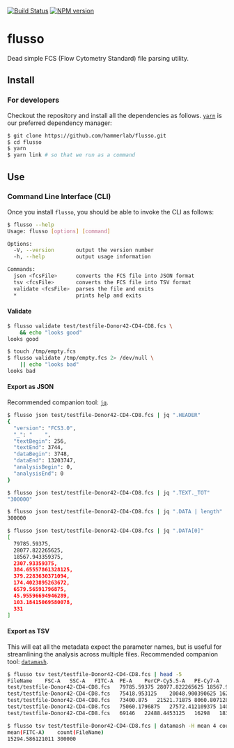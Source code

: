 [![Build Status](https://travis-ci.com/hammerlab/flusso.svg?branch=master)](https://travis-ci.com/hammerlab/flusso)
[![NPM version](https://img.shields.io/npm/v/flusso.svg)](https://www.npmjs.com/package/flusso)


# flusso
Dead simple FCS (Flow Cytometry Standard) file parsing utility.

## Install
### For developers
Checkout the repository and install all the dependencies as follows.
[`yarn`](https://yarnpkg.com/en/docs/install) is our preferred dependency manager:

```bash
$ git clone https://github.com/hammerlab/flusso.git
$ cd flusso
$ yarn
$ yarn link # so that we run as a command
```

## Use
### Command Line Interface (CLI)
Once you install `flusso`, you should be able to invoke
the CLI as follows:

```bash
$ flusso --help
Usage: flusso [options] [command]

Options:
  -V, --version       output the version number
  -h, --help          output usage information

Commands:
  json <fcsFile>      converts the FCS file into JSON format
  tsv <fcsFile>       converts the FCS file into TSV format
  validate <fcsFile>  parses the file and exits
  *                   prints help and exits
```

#### Validate
```bash
$ flusso validate test/testfile-Donor42-CD4-CD8.fcs \
    && echo "looks good"
looks good

$ touch /tmp/empty.fcs
$ flusso validate /tmp/empty.fcs 2> /dev/null \
    || echo "looks bad"
looks bad
```

#### Export as JSON
Recommended companion tool: [`jq`](https://stedolan.github.io/jq/).

```bash
$ flusso json test/testfile-Donor42-CD4-CD8.fcs | jq ".HEADER"
{
  "version": "FCS3.0",
  "_": "    ",
  "textBegin": 256,
  "textEnd": 3744,
  "dataBegin": 3748,
  "dataEnd": 13203747,
  "analysisBegin": 0,
  "analysisEnd": 0
}

$ flusso json test/testfile-Donor42-CD4-CD8.fcs | jq ".TEXT._TOT"
"300000"

$ flusso json test/testfile-Donor42-CD4-CD8.fcs | jq ".DATA | length"
300000

$ flusso json test/testfile-Donor42-CD4-CD8.fcs | jq ".DATA[0]"
[
  79785.59375,
  28077.822265625,
  18567.943359375,
  2307.93359375,
  384.65557861328125,
  379.2283630371094,
  174.4023895263672,
  6579.56591796875,
  45.95596694946289,
  103.18415069580078,
  331
]
```

#### Export as TSV
This will eat all the metadata expect the parameter names,
but is useful for streamlining the analysis across multiple files. Recommended companion tool: [`datamash`](https://www.gnu.org/software/datamash/).

```bash
$ flusso tsv test/testfile-Donor42-CD4-CD8.fcs | head -5
FileName	FSC-A	SSC-A	FITC-A	PE-A	PerCP-Cy5.5-A	PE-Cy7-A	APC-A	APC-Cy7-A	V450-A	V500-A	Time
test/testfile-Donor42-CD4-CD8.fcs	79785.59375	28077.822265625	18567.943359375	2307.93359375	384.65557861328125	379.2283630371094	174.4023895263672	6579.56591796875	45.95596694946289	103.18415069580078	331
test/testfile-Donor42-CD4-CD8.fcs	75418.953125	20048.900390625	16241.6923828125	1972.1231689453125	366.3386535644531	495.91400146484375	198.55947875976562	6481.75927734375	34.683746337890625	102.31705474853516	342
test/testfile-Donor42-CD4-CD8.fcs	73400.875	21521.71875	8060.80712890625	1018.2857666015625	24166.818359375	4319.404296875	101.34193420410156	804.2542724609375	29.481185913085938	117.05764770507812	344
test/testfile-Donor42-CD4-CD8.fcs	75060.1796875	27572.412109375	14014.4892578125	1778.7777099609375	36766.83203125	6424.49462890625	129.62339782714844	657.544189453125	67.63330841064453	45.088871002197266	351
test/testfile-Donor42-CD4-CD8.fcs	69146	22488.4453125	16298	1831.693359375	306.6390380859375	160.78196716308594	103.69872283935547	5276.26171875	47.69015121459961	73.70296478271484	354

$ flusso tsv test/testfile-Donor42-CD4-CD8.fcs | datamash -H mean 4 count 1
mean(FITC-A)	count(FileName)
15294.586121011	300000
```
